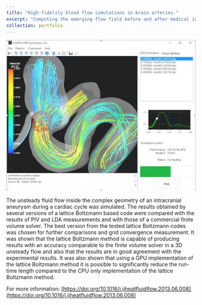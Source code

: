 ```yaml
---
title: "High-fidelity blood flow simulations in brain arteries."
excerpt: "Computing the emerging flow field before and after medical interventions to <br/><img src='/images/medflow3d.jpg'>"
collection: portfolio
---
```


![Flow simulation in an aneurysm.](/images/medflow3d.jpg)

The unsteady fluid flow inside the complex geometry of an intracranial aneurysm during a cardiac cycle was simulated. The results obtained by several versions of a lattice Boltzmann based code were compared with the results of PIV and LDA measurements and with those of a commercial finite volume solver. The best version from the tested lattice Boltzmann codes was chosen for further comparisons and grid convergence measurement. It was shown that the lattice Boltzmann method is capable of producing results with an accuracy comparable to the finite volume solver in a 3D unsteady flow and also that the results are in good agreement with the experimental results. It was also shown that using a GPU implementation of the lattice Boltzmann method it is possible to significantly reduce the run-time length compared to the CPU only implementation of the lattice Boltzmann method.

For more information: [https://doi.org/10.1016/j.ijheatfluidflow.2013.06.008](https://doi.org/10.1016/j.ijheatfluidflow.2013.06.008)
